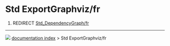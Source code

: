# Std ExportGraphviz/fr
1.  REDIRECT [Std\_DependencyGraph/fr](Std_DependencyGraph/fr.md)



---
![](images/Right_arrow.png) [documentation index](../README.md) > Std ExportGraphviz/fr
